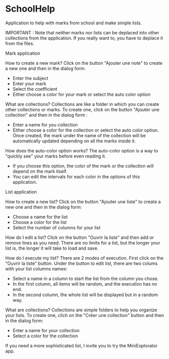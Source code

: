 # SchoolHelp
Application to help with marks from school and make simple lists.

IMPORTANT : Note that neither marks nor lists can be deplaced into other collections from the application.
If you really want to, you have to deplace it from the files.

Mark application

How to create a new mark?
Click on the button "Ajouter une note" to create a new one and then in the dialog form:
- Enter the subject
- Enter your mark
- Select the coefficient
- Either choose a color for your mark or select the auto color option

What are collections?
Collections are like a folder in which you can create other collections or marks.
To create one, click on the button "Ajouter une collection" and then in the dialog form :
- Enter a name for you collection
- Either choose a color for the collection or select the auto color option.
Once created, the mark under the name of the collection will be automatically updated 
depending on all the marks inside it.

How does the auto-color option works?
The auto-color option is a way to "quickly see" your marks before even reading it.
- If you choose this option, the color of the mark or the collection will depend on the mark itself.
- You can edit the intervals for each color in the options of this application.

List application

How to create a new list?
Click on the button "Ajouter une liste" to create a new one and then in the dialog form:
- Choose a name for the list
- Choose a color for the list
- Select the number of columns for your list

How do I edit a list?
Click on the button "Ouvrir la liste" and then add or remove lines as you need. 
There are no limits for a list, but the longer your list is, the longer it will take to load and save.

How do I execute my list?
There are 2 modes of execution. First click on the "Ouvrir la liste" button.
Under the button to edit list, there are two colums with your list columns names:
- Select a name in a column to start the list from the column you chose.
- In the first column, all items will be random, and the execution has no end.
- In the second column, the whole list will be displayed but in a random way.

What are collections?
Collections are simple folders to help you organize your lists. To create one, clich on the "Créer une collection" button and then in the dialog form:
- Enter a name for your collection
- Select a color for the collection
 
If you need a more sophisticated list, I invite you to try the MiniExplorator app.


